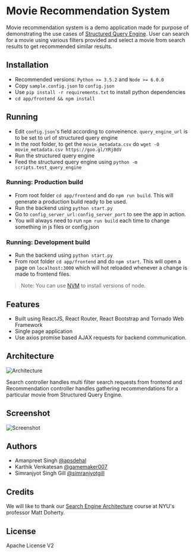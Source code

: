 # Movie Recommendation System

Movie recommendation system is a demo application made for purpose of demonstrating the use cases of [Structured Query Engine](https://github.com/apsdehal/strucutured-query-engine). User can search for a movie using various filters provided and select a movie from search results to get recommended similar results.

## Installation
- Recommended versions: `Python >= 3.5.2` and `Node >= 6.0.0`
- Copy `sample.config.json` to `config.json`
- Use `pip install -r requirements.txt` to install python dependencies
- `cd app/frontend && npm install`

## Running
- Edit `config.json`'s field according to conveinence. `query_engine_url` is to be set to url of structured query engine
- In the root folder, to get the `movie_metadata.csv` do `wget -O movie_metadata.csv https://goo.gl/YRj8dV`
- Run the structured query engine
- Feed the structured query engine using `python -m scripts.test_query_engine`


### Running: Production build
- From root folder `cd app/frontend` and do `npm run build`. This will generate a production build ready to be used.
- Run the backend using `python start.py`
- Go to `config_server_url:config_server_port` to see the app in action.
- You will always need to run `npm run build` each time to change something in js files or config.json

### Running: Development build
- Run the backend using `python start.py`
- From root folder `cd app/frontend` and do `npm start`. This will open a page on `localhost:3000` which will hot reloaded whenever a change is made to frontend files.

> Note: You can use [NVM](http://github.com/creationix/nvm) to install versions of node.

## Features
- Built using ReactJS, React Router, React Bootstrap and Tornado Web Framework
- Single page application
- Use axios promise based AJAX requests for backend communication.

## Architecture

![Architecture](http://i.imgur.com/nMSfoMM.png)

Search controller handles multi filter search requests from frontend and Recommendation controller handles gathering recommendations for a particular movie from Structured Query Engine.

## Screenshot
![Screenshot](http://i.imgur.com/cDtK5Zz.png)

## Authors
- Amanpreet Singh [@apsdehal](http://github.com/apsdehal)
- Karthik Venkatesan [@gamemaker007](http://github.com/gamemaker007)
- Simranjyot Singh Gill [@simranjyotgill](https://github.com/x-surgical-x)

## Credits

We will like to thank our [Search Engine Architecture](http://cs.nyu.edu/courses/spring17/CSCI-GA.3033-006/index.html) course at NYU's professor Matt Doherty.

## License

Apache License V2
